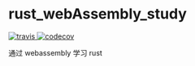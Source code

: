 # rust_webAssembly_study

<a href="https://travis-ci.com/gongbaodd/rust_webAssembly_study">
    <img src="https://img.shields.io/travis/com/gongbaodd/rust_webAssembly_study?style=flat-square" alt="travis" />
</a>
<a href="https://codecov.io/gh/gongbaodd/rust_webAssembly_study">
    <img src="https://img.shields.io/codecov/c/github/gongbaodd/rust_webAssembly_study?style=flat-square" alt="codecov" />
</a>

通过 webassembly 学习 rust
